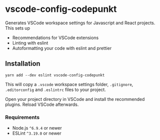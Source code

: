 # vscode-config-codepunkt

Generates VSCode workspace settings for Javascript and React projects. This sets up

- Recommendations for VSCode extensions
- Linting with eslint
- Autoformatting your code with eslint and prettier

## Installation

```
yarn add --dev eslint vscode-config-codepunkt
```

This will copy a `.vscode` workspace settings folder, `.gitignore`, `.editorconfig` and `.eslintrc` files to your project.

Open your project directory in VSCode and install the recommended plugins. Reload VSCode afterwards.

### Requirements

- Node.js `^6.9.4` or newer
- ESLint `^3.19.0` or newer
